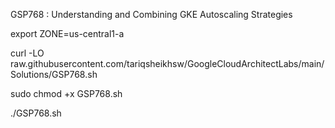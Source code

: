 GSP768 :  Understanding and Combining GKE Autoscaling Strategies 

export ZONE=us-central1-a

curl -LO raw.githubusercontent.com/tariqsheikhsw/GoogleCloudArchitectLabs/main/Solutions/GSP768.sh

sudo chmod +x GSP768.sh

./GSP768.sh

